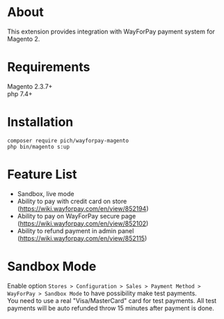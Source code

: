 # About

This extension provides integration with WayForPay payment system for Magento 2.

# Requirements
Magento 2.3.7+</br>
php 7.4+
# Installation
`composer require pich/wayforpay-magento`</br>
`php bin/magento s:up`
# Feature List
* Sandbox, live mode
* Ability to pay with credit card on store (https://wiki.wayforpay.com/en/view/852194)
* Ability to pay on WayForPay secure page (https://wiki.wayforpay.com/en/view/852102)
* Ability to refund payment in admin panel (https://wiki.wayforpay.com/en/view/852115)
# Sandbox Mode
Enable option `Stores > Configuration > Sales > Payment Method > WayForPay > Sandbox Mode` to have possibility make test payments.</br>
You need to use a real "Visa/MasterCard" card for test payments. All test payments will be auto refunded throw 15 minutes after payment is done.
